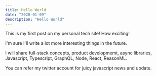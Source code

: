```yaml
---
title: Hello World
date: "2020-01-09"
description: "Hello World"
---
```


This is my first post on my personal tech site! How exciting!

I'm sure I'll write a lot more interesting things in the future.

I will share full-stack concepts, product developmemt, async libraries, Javascript, Typescript, GraphQL, Node, React, ReasonML.

You can refer my twitter account for juicy javascript news and update.
